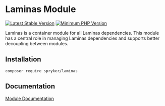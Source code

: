 # Laminas Module
[![Latest Stable Version](https://poser.pugx.org/spryker/laminas/v/stable.svg)](https://packagist.org/packages/spryker/laminas)
[![Minimum PHP Version](https://img.shields.io/badge/php-%3E%3D%207.4-8892BF.svg)](https://php.net/)

Laminas is a container module for all Laminas dependencies. This module has a central role in managing Laminas dependencies and supports better decoupling between modules.

## Installation

```
composer require spryker/laminas
```

## Documentation

[Module Documentation](https://docs.spryker.com)
